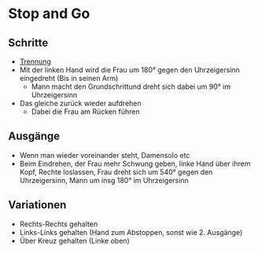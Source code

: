 # Stop and Go

## Schritte

- [Trennung](Basics.md#trennung)
- Mit der linken Hand wird die Frau um 180° gegen den Uhrzeigersinn eingedreht (Bis in seinen Arm)
    - Mann macht den Grundschrittund dreht sich dabei um 90° im Uhrzeigersinn
- Das gleiche zurück wieder aufdrehen
    - Dabei die Frau am Rücken führen

## Ausgänge

- Wenn man wieder voreinander steht, Damensolo etc
- Beim Eindrehen, der Frau mehr Schwung geben, linke Hand über ihrem Kopf, Rechte loslassen, Frau dreht sich um 540° gegen den Uhrzeigersinn, Mann um insg 180° im Uhrzeigersinn

## Variationen

- Rechts-Rechts gehalten
- Links-Links gehalten (Hand zum Abstoppen, sonst wie 2. Ausgänge)
- Über Kreuz gehalten (Linke oben)
